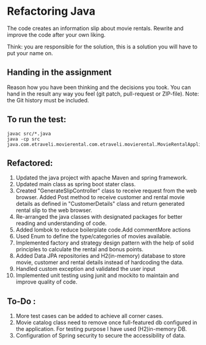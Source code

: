 # Refactoring Java

The code creates an information slip about movie rentals.
Rewrite and improve the code after your own liking.

Think: you are responsible for the solution, this is a solution you will have to put your name on.


## Handing in the assignment

Reason how you have been thinking and the decisions you took. 
You can hand in the result any way you feel (git patch, pull-request or ZIP-file).
Note: the Git history must be included.


## To run the test:

```
javac src/*.java
java -cp src java.com.etraveli.movierental.com.etraveli.movierental.MovieRentalApplication
```

## Refactored:
1. Updated the java project with apache Maven and spring framework.
2. Updated main class as spring boot stater class.
3. Created "GenerateSlipController" class to receive request from the web browser. Added Post method to receive customer and rental movie details as defined in "CustomerDetails" class and return generated rental slip to the web browser.
4. Re-arranged the java classes with designated packages for better reading and understanding of code.
5. Added lombok to reduce boilerplate code.Add commentMore actions
6. Used Enum to define the type/categories of movies available.
7. Implemented factory and strategy design pattern with the help of solid principles to calculate the rental and bonus points.
8. Added Data JPA repositories and H2(in-memory) database to store movie, customer and rental details instead of hardcoding the data.
9. Handled custom exception and validated the user input
10. Implemented unit testing using junit and mockito to maintain and improve quality of code.
## To-Do :
1. More test cases can be added to achieve all corner cases.
2. Movie catalog class need to remove once full-featured db configured in the application. For testing purpose I have used (H2)in-memory DB.
3. Configuration of Spring security to secure the accessibility of data.
